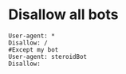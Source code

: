 # Disallow all bots
    User-agent: *  
    Disallow: /  
    #Except my bot
    User-agent: steroidBot  
    Disallow: